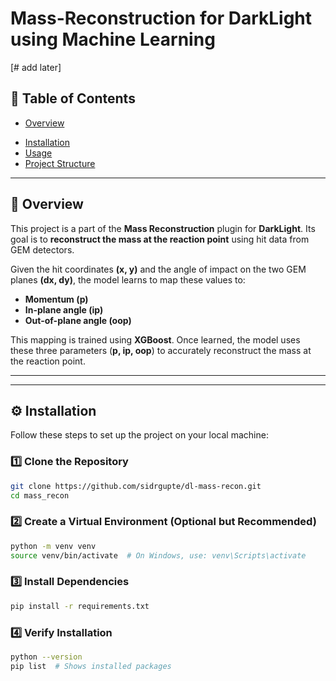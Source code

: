 # **Mass-Reconstruction for DarkLight using Machine Learning**  
[# add later]

## **📌 Table of Contents**
- [Overview](#overview)
<!-- - [Features](#features) -->
- [Installation](#installation)
- [Usage](#usage)
- [Project Structure](#project-structure)
<!-- - [Dataset](#dataset) -->
<!-- - [Results](#results) -->
<!-- - [Contributing](#contributing) -->

---

## **📖 Overview**  
This project is a part of the **Mass Reconstruction** plugin for **DarkLight**. Its goal is to **reconstruct the mass at the reaction point** using hit data from GEM detectors.  

Given the hit coordinates **(x, y)** and the angle of impact on the two GEM planes **(dx, dy)**, the model learns to map these values to:  
- **Momentum (p)**  
- **In-plane angle (ip)**  
- **Out-of-plane angle (oop)**  

This mapping is trained using **XGBoost**. Once learned, the model uses these three parameters (**p, ip, oop**) to accurately reconstruct the mass at the reaction point.


---

---
## **⚙️ Installation**  
Follow these steps to set up the project on your local machine:  

### **1️⃣ Clone the Repository**  
```bash
git clone https://github.com/sidrgupte/dl-mass-recon.git
cd mass_recon
```

### **2️⃣ Create a Virtual Environment (Optional but Recommended)**
```bash
python -m venv venv
source venv/bin/activate  # On Windows, use: venv\Scripts\activate
```

### **3️⃣ Install Dependencies**
```bash
pip install -r requirements.txt
```

### **4️⃣ Verify Installation**
```bash
python --version
pip list  # Shows installed packages
```

<!-- ## **📂 Project Structure**  
The project follows a modular structure to keep code, data, and results organized:  

---
mass_recon/
├── data/                  # Contains datasets
│   ├── raw/               # Unprocessed data directly from detectors
│   ├── filtered/          # Data after applying noise reduction
│   ├── processed/         # Final cleaned-up dataset ready for training
├── results/               # Stores outputs and model predictions
│   ├── images/            # Plots, graphs, and visualizations
│   ├── trained_models/    # Saved models for later inference
├── src/                   # Core source code
│   ├── models/            # Machine learning model scripts
│   ├── utils/             # Utility functions for data processing
├── notebooks/             # Jupyter notebooks for exploration & analysis
├── scripts/               # Standalone scripts for automation (if needed)
├── README.md              # Project documentation
├── requirements.txt       # Python dependencies
├── .gitignore             # Files to exclude from version control
--- -->






